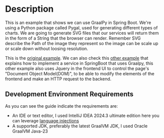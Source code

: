 # Description
This is an example that shows we can use GraalPy in Spring Boot. We're using a Python package
called Pygal, used for generating different types of charts. We are going to generate
SVG files that our services will return them in the form of a String that the browser can
render. Remember SVG describe the Path of the image they represent so the image can be
scale up or scale down without loosing resolution.

This is the [original example](https://github.com/graalvm/graal-languages-demos/tree/main/graalpy/graalpy-spring-boot-pygal-charts).
We can also check this [other example](https://github.com/graalvm/graal-languages-demos/tree/main/graalpy/graalpy-spring-boot-guide)
that explains how to implement a service in SpringBoot that uses Graalpy, this other example
also uses Jquery in the frontend UI to control the page's "Document Object Model(DOM)", to 
be able to modify the elements of the frontend and make an HTTP request to the backend.

## Development Environment Requirements

As you can see the guide indicate the requirements are:

* An IDE or text editor, I used IntelliJ IDEA 2024.3 ultimate edition here you can leverage [language injections](https://www.jetbrains.com/help/idea/using-language-injections.html#use-language-injection-comments)
* A supported JDK, preferably the latest GraalVM JDK, I used Oracle GraalVM Java-23
